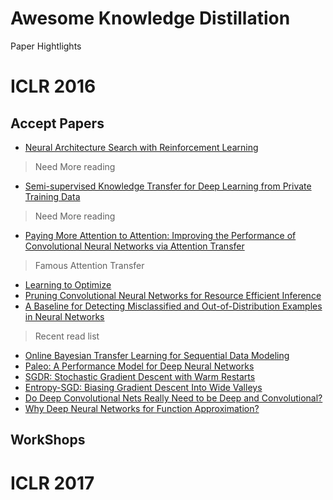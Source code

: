 # Awesome Knowledge Distillation
Paper Hightlights

# ICLR 2016
## Accept Papers
- [Neural Architecture Search with Reinforcement Learning](https://openreview.net/pdf?id=r1Ue8Hcxg)
> Need More reading
- [Semi-supervised Knowledge Transfer for Deep Learning from Private Training Data](https://openreview.net/pdf?id=HkwoSDPgg)
> Need More reading
- [Paying More Attention to Attention: Improving the Performance of Convolutional Neural Networks via Attention Transfer](https://openreview.net/pdf?id=Sks9_ajex)
> Famous Attention Transfer
- [Learning to Optimize](https://openreview.net/pdf?id=ry4Vrt5gl)
- [Pruning Convolutional Neural Networks for Resource Efficient Inference](https://openreview.net/pdf?id=SJGCiw5gl)
- [A Baseline for Detecting Misclassified and Out-of-Distribution Examples in Neural Networks](https://openreview.net/pdf?id=Hkg4TI9xl)
> Recent read list
- [Online Bayesian Transfer Learning for Sequential Data Modeling](https://openreview.net/pdf?id=ByqiJIqxg)
- [Paleo: A Performance Model for Deep Neural Networks](https://openreview.net/pdf?id=SyVVJ85lg)
- [SGDR: Stochastic Gradient Descent with Warm Restarts](https://openreview.net/pdf?id=Skq89Scxx)
- [Entropy-SGD: Biasing Gradient Descent Into Wide Valleys](https://openreview.net/pdf?id=B1YfAfcgl)
- [Do Deep Convolutional Nets Really Need to be Deep and Convolutional?](https://openreview.net/pdf?id=r10FA8Kxg)
- [Why Deep Neural Networks for Function Approximation?](https://openreview.net/forum?id=SkpSlKIel)
## WorkShops
# ICLR 2017
